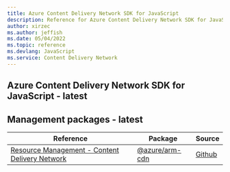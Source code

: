 ```yaml
---
title: Azure Content Delivery Network SDK for JavaScript
description: Reference for Azure Content Delivery Network SDK for JavaScript
author: xirzec
ms.author: jeffish
ms.date: 05/04/2022
ms.topic: reference
ms.devlang: JavaScript
ms.service: Content Delivery Network
---
```

## Azure Content Delivery Network SDK for JavaScript - latest
## Management packages - latest
| Reference | Package | Source |
|---|---|---|
|[Resource Management - Content Delivery Network](javascript/api/overview/azure/arm-cdn-readme)|[@azure/arm-cdn](https://www.npmjs.com/package/@azure/arm-cdn)|[Github](https://github.com/Azure/azure-sdk-for-js/blob/main/sdk/cdn/arm-cdn)|

